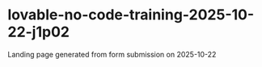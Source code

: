 # lovable-no-code-training-2025-10-22-j1p02
Landing page generated from form submission on 2025-10-22
